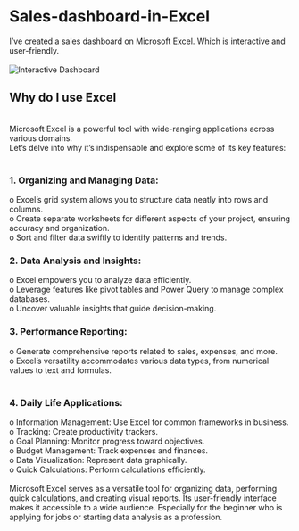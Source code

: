 <h1>Sales-dashboard-in-Excel</h1>

I’ve created a sales dashboard on Microsoft Excel. Which is interactive and user-friendly.
<br>
<br>
![Interactive Dashboard](https://github.com/AshekMahmud/Sales-dashboard-in-Excel/assets/140879487/de373de9-6cfd-4a00-ad38-41ab9aadfe73)

<h2>Why do I use Excel</h2>
<br>
Microsoft Excel is a powerful tool with wide-ranging applications across various domains. 
<br>
Let’s delve into why it’s indispensable and explore some of its key features:
<br>
<br>
<h3>1.	Organizing and Managing Data:</h3>
o	Excel’s grid system allows you to structure data neatly into rows and columns. <br>
o	Create separate worksheets for different aspects of your project, ensuring accuracy and organization. <br>
o	Sort and filter data swiftly to identify patterns and trends.
<br>
<h3>2.	Data Analysis and Insights:</h3>
o	Excel empowers you to analyze data efficiently. <br>
o	Leverage features like pivot tables and Power Query to manage complex databases. <br>
o	Uncover valuable insights that guide decision-making.
<br>
<h3>3.	Performance Reporting:</h3>
o	Generate comprehensive reports related to sales, expenses, and more. <br>
o	Excel’s versatility accommodates various data types, from numerical values to text and formulas. <br>
<br>
<h3>4.	Daily Life Applications:</h3>
o	Information Management: Use Excel for common frameworks in business. <br>
o	Tracking: Create productivity trackers. <br>
o	Goal Planning: Monitor progress toward objectives. <br>
o	Budget Management: Track expenses and finances. <br>
o	Data Visualization: Represent data graphically. <br>
o	Quick Calculations: Perform calculations efficiently.
<br>
<br>
Microsoft Excel serves as a versatile tool for organizing data, performing quick calculations, and creating visual reports. Its user-friendly interface makes it accessible to a wide audience. Especially for the beginner who is applying for jobs or starting data analysis as a profession.
